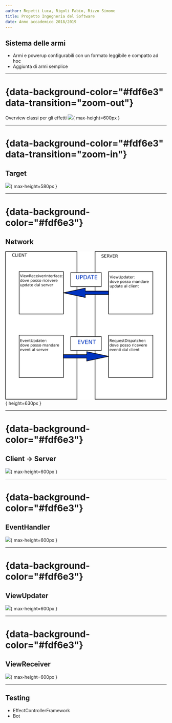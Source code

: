 ```yaml
---
author: Repetti Luca, Rigoli Fabio, Rizzo Simone
title: Progetto Ingegneria del Software
date: Anno accademico 2018/2019
---
```


## Sistema delle armi
- Armi e powerup configurabili con un formato leggibile e compatto ad hoc
- Aggiunta di armi semplice

---

# {data-background-color="#fdf6e3" data-transition="zoom-out"}
Overview classi per gli effetti
![](uml/effect.png){ max-height=600px }

---

# {data-background-color="#fdf6e3" data-transition="zoom-in"}
## Target
![](uml/target.png){ max-height=580px }

---

# {data-background-color="#fdf6e3"}
## Network
![](images/network.png){ height=630px }

---

# {data-background-color="#fdf6e3"}
## Client → Server
![](uml/client2server.png){ max-height=600px }


---

# {data-background-color="#fdf6e3"}
## EventHandler
![](uml/eventhandler.png){ max-height=600px }

---

# {data-background-color="#fdf6e3"}
## ViewUpdater
![](uml/ViewUpdater.png){ max-height=600px }

---

# {data-background-color="#fdf6e3"}
## ViewReceiver
![](uml/ViewReceiver.png){ max-height=600px }

---

## Testing
- EffectControllerFramework
- Bot

